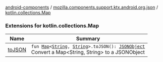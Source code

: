 [android-components](../../index.md) / [mozilla.components.support.ktx.android.org.json](../index.md) / [kotlin.collections.Map](./index.md)

### Extensions for kotlin.collections.Map

| Name | Summary |
|---|---|
| [toJSON](to-j-s-o-n.md) | `fun `[`Map`](https://kotlinlang.org/api/latest/jvm/stdlib/kotlin.collections/-map/index.html)`<`[`String`](https://kotlinlang.org/api/latest/jvm/stdlib/kotlin/-string/index.html)`, `[`String`](https://kotlinlang.org/api/latest/jvm/stdlib/kotlin/-string/index.html)`>.toJSON(): `[`JSONObject`](https://developer.android.com/reference/org/json/JSONObject.html)<br>Convert a Map&lt;String, String&gt; to a JSONObject |
